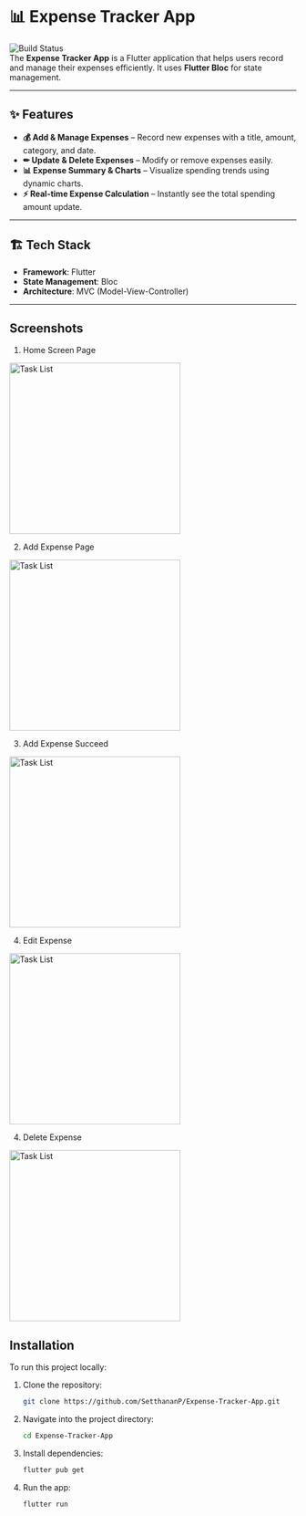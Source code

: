 # 📊 Expense Tracker App

![Build Status](https://img.shields.io/badge/build-Complete-brightgreen)  
The **Expense Tracker App** is a Flutter application that helps users record and manage their expenses efficiently. It uses **Flutter Bloc** for state management.

---

## ✨ Features
- **💰 Add & Manage Expenses** – Record new expenses with a title, amount, category, and date.
- **✏ Update & Delete Expenses** – Modify or remove expenses easily.
- **📊 Expense Summary & Charts** – Visualize spending trends using dynamic charts.
- **⚡ Real-time Expense Calculation** – Instantly see the total spending amount update.

---

## 🏗 Tech Stack  
- **Framework**: Flutter  
- **State Management**: Bloc 
- **Architecture**: MVC (Model-View-Controller)  

---

## Screenshots
1. Home Screen Page
<img src="https://github.com/SetthananP/Expense-Tracker-App/blob/c5ffc193534262811b6d66976bd9bf201ddb470e/imagesREADME/Homescreen.png?raw=true" alt="Task List" width="300"/>

2. Add Expense Page
<img src="https://github.com/SetthananP/Expense-Tracker-App/blob/c5ffc193534262811b6d66976bd9bf201ddb470e/imagesREADME/Addexpense.png?raw=true" alt="Task List" width="300"/>

3. Add Expense Succeed
<img src="https://github.com/SetthananP/Expense-Tracker-App/blob/c5ffc193534262811b6d66976bd9bf201ddb470e/imagesREADME/Homescreen2.png?raw=true" alt="Task List" width="300"/>

4. Edit Expense
<img src="https://github.com/SetthananP/Expense-Tracker-App/blob/c5ffc193534262811b6d66976bd9bf201ddb470e/imagesREADME/Editexpense.png?raw=true" alt="Task List" width="300"/>

4. Delete Expense
<img src="https://github.com/SetthananP/Expense-Tracker-App/blob/c5ffc193534262811b6d66976bd9bf201ddb470e/imagesREADME/deleteexpense.png?raw=true" alt="Task List" width="300"/>

## Installation
To run this project locally:

1. Clone the repository:
   ```bash
   git clone https://github.com/SetthananP/Expense-Tracker-App.git

2. Navigate into the project directory:
   ```bash
   cd Expense-Tracker-App

3. Install dependencies:
   ```bash
   flutter pub get

4. Run the app:
   ```bash
   flutter run
